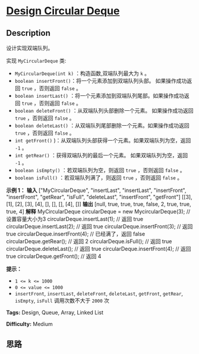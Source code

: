 # [Design Circular Deque][title]

## Description

设计实现双端队列。

实现 `MyCircularDeque` 类:

  * `MyCircularDeque(int k)` ：构造函数,双端队列最大为 `k` 。
  * `boolean insertFront()`：将一个元素添加到双端队列头部。 如果操作成功返回 `true` ，否则返回 `false` 。
  * `boolean insertLast()` ：将一个元素添加到双端队列尾部。如果操作成功返回 `true` ，否则返回 `false` 。
  * `boolean deleteFront()` ：从双端队列头部删除一个元素。 如果操作成功返回 `true` ，否则返回 `false` 。
  * `boolean deleteLast()` ：从双端队列尾部删除一个元素。如果操作成功返回 `true` ，否则返回 `false` 。
  * `int getFront()` )：从双端队列头部获得一个元素。如果双端队列为空，返回 `-1` 。
  * `int getRear()` ：获得双端队列的最后一个元素。 如果双端队列为空，返回 `-1` 。
  * `boolean isEmpty()` ：若双端队列为空，则返回 `true` ，否则返回 `false`  。
  * `boolean isFull()` ：若双端队列满了，则返回 `true` ，否则返回 `false` 。



**示例 1：**
            **输入**    ["MyCircularDeque", "insertLast", "insertLast", "insertFront", "insertFront", "getRear", "isFull", "deleteLast", "insertFront", "getFront"]    [[3], [1], [2], [3], [4], [], [], [], [4], []]    **输出**    [null, true, true, true, false, 2, true, true, true, 4]        **解释**    MyCircularDeque circularDeque = new MycircularDeque(3); // 设置容量大小为3    circularDeque.insertLast(1);			        // 返回 true    circularDeque.insertLast(2);			        // 返回 true    circularDeque.insertFront(3);			        // 返回 true    circularDeque.insertFront(4);			        // 已经满了，返回 false    circularDeque.getRear();  				// 返回 2    circularDeque.isFull();				        // 返回 true    circularDeque.deleteLast();			        // 返回 true    circularDeque.insertFront(4);			        // 返回 true    circularDeque.getFront();				// 返回 4     



**提示：**

  * `1 <= k <= 1000`
  * `0 <= value <= 1000`
  * `insertFront`, `insertLast`, `deleteFront`, `deleteLast`, `getFront`, `getRear`, `isEmpty`, `isFull`  调用次数不大于 `2000` 次


**Tags:** Design, Queue, Array, Linked List

**Difficulty:** Medium

## 思路

[title]: https://leetcode-cn.com/problems/design-circular-deque
